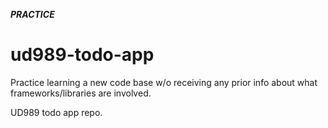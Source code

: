 ***PRACTICE***
# ud989-todo-app
Practice learning a new code base w/o receiving any prior info about what frameworks/libraries are involved.

UD989 todo app repo.
